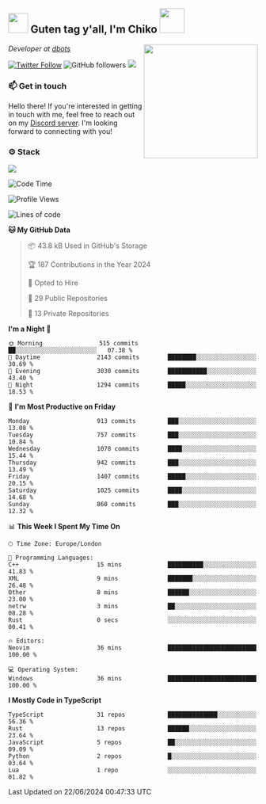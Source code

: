 <h2><img src="https://cdn.discordapp.com/emojis/1100181376730402906.gif?quality=lossless" width="40"> Guten tag y'all, I'm Chiko <img src="https://a.ppy.sh/15907233" width="50"></h2>
<a href="https://cataas.com"><img align='right' src="https://cataas.com/cat" width="230"></a>
<p><em>Developer at <a href="https://github.com/dbotsfun">dbots</a></em></p>

[![Twitter Follow](https://img.shields.io/twitter/follow/chikoxq?label=Follow)](https://twitter.com/intent/follow?screen_name=chikoxq)
![GitHub followers](https://img.shields.io/github/followers/chikof?label=Follow&style=social)
![](https://komarev.com/ghpvc/?username=chikof&color=blue)

### 📫 Get in touch
Hello there! If you're interested in getting in touch with me, feel free to reach out on my [Discord server](https://discord.gg/sejc7TnX6N). I'm looking forward to connecting with you!

### ⚙️ Stack
[![](https://skillicons.dev/icons?i=git,kubernetes,docker,js,ts,cloudflare,css,deno,express,graphql,html,mongodb,nestjs,py,react,apollo,bash,java,lua,nextjs,netlify,nodejs,ps,powershell,rust,neovim,tauri,sentry,postgres,tailwind,prisma,actix,workers)](https://skillicons.dev)

<!--START_SECTION:waka-->
![Code Time](http://img.shields.io/badge/Code%20Time-1%2C785%20hrs%202%20mins-blue)

![Profile Views](http://img.shields.io/badge/Profile%20Views-0-blue)

![Lines of code](https://img.shields.io/badge/From%20Hello%20World%20I%27ve%20Written-6.3%20million%20lines%20of%20code-blue)

**🐱 My GitHub Data** 

> 📦 43.8 kB Used in GitHub's Storage 
 > 
> 🏆 187 Contributions in the Year 2024
 > 
> 💼 Opted to Hire
 > 
> 📜 29 Public Repositories 
 > 
> 🔑 13 Private Repositories 
 > 
**I'm a Night 🦉** 

```text
🌞 Morning                515 commits         ██░░░░░░░░░░░░░░░░░░░░░░░   07.38 % 
🌆 Daytime                2143 commits        ████████░░░░░░░░░░░░░░░░░   30.69 % 
🌃 Evening                3030 commits        ███████████░░░░░░░░░░░░░░   43.40 % 
🌙 Night                  1294 commits        █████░░░░░░░░░░░░░░░░░░░░   18.53 % 
```
📅 **I'm Most Productive on Friday** 

```text
Monday                   913 commits         ███░░░░░░░░░░░░░░░░░░░░░░   13.08 % 
Tuesday                  757 commits         ███░░░░░░░░░░░░░░░░░░░░░░   10.84 % 
Wednesday                1078 commits        ████░░░░░░░░░░░░░░░░░░░░░   15.44 % 
Thursday                 942 commits         ███░░░░░░░░░░░░░░░░░░░░░░   13.49 % 
Friday                   1407 commits        █████░░░░░░░░░░░░░░░░░░░░   20.15 % 
Saturday                 1025 commits        ████░░░░░░░░░░░░░░░░░░░░░   14.68 % 
Sunday                   860 commits         ███░░░░░░░░░░░░░░░░░░░░░░   12.32 % 
```


📊 **This Week I Spent My Time On** 

```text
🕑︎ Time Zone: Europe/London

💬 Programming Languages: 
C++                      15 mins             ██████████░░░░░░░░░░░░░░░   41.83 % 
XML                      9 mins              ███████░░░░░░░░░░░░░░░░░░   26.48 % 
Other                    8 mins              ██████░░░░░░░░░░░░░░░░░░░   23.00 % 
netrw                    3 mins              ██░░░░░░░░░░░░░░░░░░░░░░░   08.28 % 
Rust                     0 secs              ░░░░░░░░░░░░░░░░░░░░░░░░░   00.41 % 

🔥 Editors: 
Neovim                   36 mins             █████████████████████████   100.00 % 

💻 Operating System: 
Windows                  36 mins             █████████████████████████   100.00 % 
```

**I Mostly Code in TypeScript** 

```text
TypeScript               31 repos            ██████████████░░░░░░░░░░░   56.36 % 
Rust                     13 repos            ██████░░░░░░░░░░░░░░░░░░░   23.64 % 
JavaScript               5 repos             ██░░░░░░░░░░░░░░░░░░░░░░░   09.09 % 
Python                   2 repos             █░░░░░░░░░░░░░░░░░░░░░░░░   03.64 % 
Lua                      1 repo              ░░░░░░░░░░░░░░░░░░░░░░░░░   01.82 % 
```




 Last Updated on 22/06/2024 00:47:33 UTC
<!--END_SECTION:waka-->


<!--
<p align="center">
     <a href="https://discord.gg/HhybNhchcC"><img src="https://invidget.switchblade.xyz/sejc7TnX6N" align="center" ><a>
</p> 
-->
